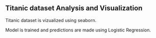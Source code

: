 ## Titanic dataset Analysis and Visualization
Titanic dataset is vizualized using seaborn.

Model is trained and predictions are made using Logistic Regression.

